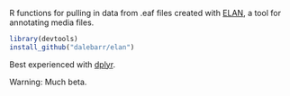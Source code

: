 R functions for pulling in data from .eaf files created with [ELAN](https://tla.mpi.nl/tools/tla-tools/elan), a tool for annotating media files.

```R
library(devtools)
install_github("dalebarr/elan")
```

Best experienced with [dplyr](https://github.com/hadley/dplyr).

Warning: Much beta.